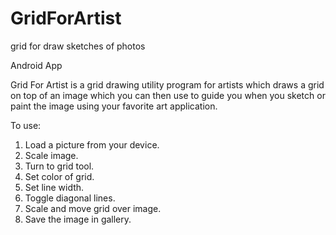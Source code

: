# GridForArtist
grid for draw sketches of photos

Android App 

Grid For Artist is a grid drawing utility program for artists which draws a grid 
on top of an image which you can then use to guide you when you sketch or paint
the image using your favorite art application. 

To use:

1. Load a picture from your device.
2. Scale image.
3. Turn to grid tool.
3. Set color of grid.
4. Set line width.
5. Toggle diagonal lines.
6. Scale and move grid over image.
5. Save the image in gallery.
